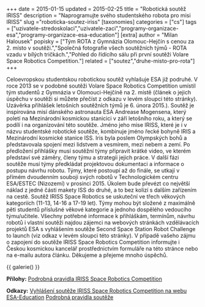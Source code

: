 +++
date = 2015-01-15
updated = 2015-02-25
title = "Robotická soutěž IRISS"
description = "Naprogramujte svého studentského robota pro misi IRISS"
slug ="roboticka-soutez-iriss"
[taxonomies]
categories = ["cs"]
tags = ["uzivatele-stredoskolaci","uzivatele-zaci","programy-organizace-esa","programy-organizace-esa-education"]
[extra]
author = "Milan Halousek"
popisky = ["Tým ROTA z Gymnázia Olomouc-Hejčín s cenou za 2. místo v soutěži.","Společná fotografie všech soutěžních týmů - ROTA vzadu v bílých tričkách.","Pohled do řídícího sálu při první soutěži Volare Space Robotics Competition."]
related = ["soutez","druhe-misto-pro-rota"]
+++

Celoevropskou studentskou robotickou soutěž vyhlašuje ESA již podruhé. V roce 2013 se v podobné soutěži Volare Space Robotics Competition umístil tým studentů z Gymnázia v Olomouci-Hejčíně na 2. místě (článek o jejich úspěchu v soutěži si můžete přečíst z odkazu v levém sloupci této stránky). Uzávěrka přihlášek letošních soutěžních týmů je 6. února 2015.). Soutěž je inspirována misí dánského astronauta ESA Andrease Mogensena, který poletí na Mezinárodní kosmickou stanicici v září letošního roku, a který se podílí i na organizování této soutěže. Jméno jeho mise IRISS, které je i v názvu studentské robotické soutěže, kombinuje jméno řecké bohyně IRIS a Mezinárodní kosmické stanice ISS. Iris byla poslem Olympských bohů a představovala spojení mezi lidstvem a vesmírem, mezi nebem a zemí. Po předložení přihlášky musí soutěžní týmy připravit krátké video, ve kterém představí své záměry, členy týmu a strategii jejich práce. V další fázi soutěže musí týmy předkládat projektovou dokumentaci a informace o postupu návrhu robotu. Týmy, které postoupí až do finále, se utkají v přímém dvoudenním souboji svých robotů v Technologickém centru ESA/ESTEC (Nizozemí) v prosinci 2015. Úkolem bude převézt co největší náklad z jedné části makety ISS do druhé, a to bez kolizí s dalším zařízením na cestě. Soutěž IRISS Space Robotics se uskuteční ve třech věkových kategoriích (11-13, 14-16 a 17-19 let). Týmy mohou být složené z maximálně pěti studentů příslušné věkové kategorie a jednoho dospělého vedoucího týmu/učitele. Všechny potřebné informace k přihláškám, termínům, návrhu robotů i vlastní soutěži najdou zájemci na webových stránkách vzdělávacích projektů ESA s vyhlášením soutěže Second Space Station Robot Challenge to launch (viz odkaz v levém sloupci této stránky). V případě vašeho zájmu o zapojení do soutěže IRISS Space Robotics Competition informujte i Českou kosmickou kancelář prostřednictvím formuláře na této stránce nebo na e-mailu autora článku. Děkujeme a přejeme mnoho úspěchů.

{{ galerie() }}

**Přílohy:**
[Podrobná pravidla IRISS Space Robotics Competition]

[Podrobná pravidla IRISS Space Robotics Competition]: irissspaceroboticscompetition_0.pdf

**Odkazy:**
[Vyhlášení soutěže IRISS Space Robotics Competition na webu ESA-Education]
[Podrobná pravidla soutěže]

[Vyhlášení soutěže IRISS Space Robotics Competition na webu ESA-Education]: http://www.esa.int/Education/Second_Space_Station_Robot_Challenge_to_launch
[Podrobná pravidla soutěže]: http://esamultimedia.esa.int/docs/edu/irissSpaceRoboticsCompetition.pdf
